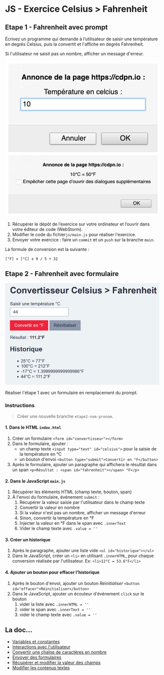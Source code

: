 # JS - Exercice Celsius > Fahrenheit
## Etape 1 - Fahrenheit avec prompt

Écrivez un programme qui demande à l’utilisateur de saisir une température en degrés Celsius,
puis la convertit et l'affiche en degrés Fahrenheit.

Si l'utilisateur ne saisit pas un nombre, afficher un message d'erreur.

![Exemple de solution](img/capture-ecran-solution.png)
1. Récupérer le dépôt de l’exercice sur votre ordinateur et l’ouvrir dans 
   votre éditeur de code (WebStorm).
1. Modifier le code du fichier`js/main.js` pour réaliser l'exercice.
1. Envoyer votre exercice : faire un `commit` et un `push` sur la branche 
   `main`.

La formule de conversion est la suivante :

```
[°F] = [°C] x 9 / 5 + 32
```
## Etape 2 - Fahrenheit avec formulaire
![solution-avec-formulaire.png](img/solution-avec-formulaire.png)

Réaliser l'étape 1 avec un formulaire en remplacement du prompt.

### Instructions

>Créer une nouvelle branche `etape2-nom-prenom`.

#### 1. Dans le HTML `index.html`
1. Créer un formulaire `<form id="convertisseur"></form>`
2. Dans le formulaire, ajouter :
   * un champ texte `<input type="text" id="celsius">` pour la saisie
      de la température en °C 
   * un bouton d'envoi `<button type="submit">Convertir en °F</button>`
3. Après le formulaire, ajouter un paragraphe qui affichera le résultat dans un 
   span `<p>Résultat : <span id="fahrenheit"></span> °F</p>`

#### 2. Dans le JavaScript `main.js`

1. Récupérer les éléments HTML (champ texte, bouton, span)
2. À l'envoi du formulaire, événement `submit` :
   1. Récupérer la valeur saisie par l'utilisateur dans le champ texte
   2. Convertir la valeur en nombre
   3. Si la valeur n'est pas un nombre, afficher un message d'erreur
   4. Sinon, convertir la température en °F
   5. Injecter la valeur en °F dans le span avec `.innerText`
   6. Vider le champ texte avec `.value = ''`

#### 3. Créer un historique
1. Après le paragraphe, ajouter une liste vide `<ul id="historique"></ul>`
2. Dans le JavaScript, créer un `<li>` en utilisant `.innerHTML`, pour chaque 
   conversion réalisée par l'utilisateur. Ex: `<li>12°C = 53.6°F</li>`

#### 4. Ajouter un bouton pour effacer l'historique
1. Après le bouton d'envoi, ajouter un bouton _Réinitialiser_
   `<button id="effacer">Réinitialiser</button>`
2. Dans le JavaScript, ajouter un écouteur d'événement `click` sur le bouton
   1. vider la liste avec `.innerHTML = ''`
   2. vider le span avec `.innerText = ''`
   3. vider le champ texte avec `.value = ''`

## La doc...
* [Variables et constantes](https://divtec.gitbook.io/javascript/javascript/introduction/variables-et-constantes#declarer-des-variables-et-constantes)
* [Interactions avec l'utilisateur](https://divtec.gitbook.io/133a/javascript/introduction/interactions-avec-lutilisateur)
* [Convertir une chaîne de caractères en nombre](https://divtec.gitbook.io/javascript/javascript/introduction/conversions#convertir-une-chaine-de-caracteres-en-nombre)
* [Envoyer des formulaires](https://divtec.gitbook.io/javascript/javascript/formulaires/capter-lenvoi-du-formulaire)
* [Récupérer et modifier la valeur des champs](https://divtec.gitbook.io/javascript/javascript/formulaires/recuperer-la-valeur-des-champs)
* [Modifier les contenus textes](https://divtec.gitbook.io/javascript/javascript/dom-introduction/dom-modifier-texte)

